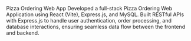 Pizza Ordering Web App
Developed a full-stack Pizza Ordering Web Application using React (Vite), Express.js,
and MySQL. Built RESTful APIs with Express.js to handle user authentication,
order processing, and database interactions, 
ensuring seamless data flow between the frontend and backend.
